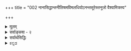 +++
title = "002 नानासिद्धान्तनीतिश्रमविमलधियोऽनन्तसूरेस्तनूजो वैश्वामित्रस्य"

+++
<details><summary>मूलम्</summary>

नानासिद्धान्तनीतिश्रमविमलधियोऽनन्तसूरेस्तनूजो वैश्वामित्रस्य पौत्रो विततमखविधेः पुण्डरीकाक्षसूरेः ।  
श्रुत्वा रामानुजार्यात्सदसदपि ततस्तत्त्वमुक्ताकलापं व्यातानीद्वेङ्कटेशो वरदगुरुकृपालम्भितोद्दामभूमा ॥ २ ॥
</details>


<details><summary>सर्वाङ्कषा - २</summary>

[[3]]



कर्तृ-वैशिष्ट्यं प्रतिपादयति, उपादेयत्वोपयोगितया, नानेत्यादिना ।  

**नाना** =अनेके **सिद्धान्ताः** = आस्तिकनास्तिकपक्षभेदाः,  
तेषां **नीतयः** = न्यायाः सत्तर्कदुस्तर्कात्मकाः,  
ताषु **श्रमात्** = परिश्रमात् **विमला** = निर्मला धीः यस्य तादृशस्य  
**अनन्तसूरेः तनूजः**, 

तथा **विततानाम्** = विस्तृतानाम् **मखानाम्** = यज्ञानां **विधाः** = प्रकाराः यस्य, अनेक-यज्ञानुष्ठान-परस्य **वैश्वामित्रस्य** = विश्वामित्रगोत्रोद्भवस्य, इदम् अनन्तसूरेर् अपि विशेषणं वा, **पुण्डरीकाक्षसूरेः** = पुण्डरीकाक्षयज्वनः **पौत्रः**, 

**वरदगुरुः** = वात्स्य-वरदाचार्यनामकः प्राचार्यः, तस्य **कृपया** = अनुग्रहेण **लम्भितः** = प्रापितः **उद्दामः** = निरतिशयः **भूमा** = महत्त्वं यस्य, तादृशः 

**वेङ्कटेशः** = वेङ्कटनाथः,  
**रामानुजार्यात्** =आत्रेयरामानुजाचार्यात्  
(वादिरूपाणां हंसानां कृते **अम्बुवाहः** = मेघः॥) 'वादिहंसाम्बुद' बिरुदात् 'अप्पिल्लार्' इति द्राविड-नामधेयात् स्व-मातुलात् सत् **असदपि** = हेयोपादेयानि सर्वाण्य् अपि **श्रुत्वा** = गुरुमुखादेव गृहीत्वा 

ततः तद्-बलाद् एव **तत्त्वमुक्ता-कलापम्** = एतन्नामकमिमं ग्रन्थं **व्यातानीत्** = अकरोत् । 

असद् अपि श्रुत्वेति पूर्वपक्षाभिप्रायेण ।  
त्यागार्थम् असत्-पदार्थ-ज्ञानम् अप्यावश्यकम् ।  

वरद-गुर्व् इत्य्-आदि । अत्रेयमाख्यायिका -  
आत्रेय-रामानुजाचार्यो ऽयं कदाचित् स्वभागिनेयम् एतद्-ग्रन्थ-कारम्  
अनतीत-पञ्च-हायनं स्व-गुरोः वात्स्य-श्री-वरदाचार्यस्य समीपं सहानयत् ।  
तदात्वे, एतद्-वर्चः-प्रभृति वीक्ष्यातीव-प्रसन्नः परम-गुरुः सः  

> 'प्रतिष्ठापित-वेदान्तः  
प्रतिक्षिप्त-बहिर्-मतः ।  
भूयास् त्रैविद्य-मान्यस् त्वं  
भूरि-कल्याण-भाजनम् ॥' 

इत्य् अन्वग्रहीद् इति । 

तदिदं स्मरत्य् अनेन विशेषणेन ॥ 

[[9]]

तादृश-परम-गुर्व्-अनुग्रहानुरूपं सर्वम् उत्तर-काले समभूद्  
इति ज्ञायते - 

> 'निर्विष्टं यति-सार्वभौम-वचसाम् आवृत्तिभिर् यौवनं  
निर्धूतेतर-पारतन्त्र्य-निरया नीतास् सुखं वासराः ।  
अङ्गीकृत्य सतां प्रसत्तिम्, असतां गर्वोऽपि निर्वापितः  
शेषायुष्य् अपि शेषि-दम्पति-दया-दीक्षाम् उदीक्षामहे ॥' (र.त्र.सा. 32 ) 

इत्यनेनैतद्-ग्रन्थकार-वचनेन । 

> ननु 'नानासिद्धान्त' इति कथम्?  
सिद्धान्तपदं हि अन्तिम-निर्णय-वाचि ।  
निर्णयेऽन्तिमत्वं नाम पुनर्-अविचाल्यत्वम् ।  
तादृशो निर्णयो नाना कथं भवेत् ?  

वस्तुनि विकल्पायोगात् । 

> ननु – 
>
> > परिव्राट्-कामुक-शुनाम्  
एकस्यां प्रमदा-तनौ ।  
कुणपः कामिनी भक्ष्यम्  
इति तिस्रो विकल्पनाः ॥ 
>
> इत्य् एकस्मिन् वस्तुनि विविध-धर्माणां कल्पितत्व-दर्शनात्  
वस्तुनि विकल्पायोगाद् इति कथम्? 

इति चेत्;  
तर्हि मतानि भिद्येरन् कामं मतिभेदात् ।  

> सिद्धान्ताः कथं भिद्येरन् ?  
किं मत-सिद्धान्त-पदे पर्याये ?  

दृश्यन्ते किल सिद्धान्ता नानाविधाः 
इति चेत्,  
तदेव कथमिति पृच्छामः ?  

वयं किं कुर्मः ?  
इति चेत्,  

अयि साधो ! मृदु-मतिं भवन्तं न पृच्छामः ।  
तिष्ठ त्वं किञ्चिदिव पार्श्वतः ।  
भवत्-कूट-स्थान् प्रौढान् एव पृच्छामः ।  
अत्रैवं चिन्त्यताम् । 

'एकस्यां प्रमदातनौ' इत्यनेन किम् उच्यते ?  
एकत्व-प्रमदात्वादिकम् अपि हि धर्मः ।  
किं तेऽपि कल्पिताः?  
अनादि-वासना-कल्पनाधिष्ठान-गतास् ते धर्माः  
कथं ताभिर् एव वासनाभिः कल्प्येरन् ?  
ननु एक एव मृत्-पिण्डः घट-शराव-मणिकादि-नानाविधविकल्पव्यवहारहेतुर्दृश्यत एवेति चेत्; तक एव घटः पटकुड्यकुसूलादिविकल्पहेतुर्भवतु ! न भवेदेव, घटपटादीनामेकोपादानकत्वाभावात् । मृत्पिण्डघटादयस्तु न . तथा, तेषामेकोपादनकत्वादिति चेत्; सत्यम्, आगत एव त्वं समीपम् । किन्तु इह 'पिण्ड' इति मा वोचः, 'मृत्' इत्येव वद । सैव खलूपादानम्, घटादावनुवृत्तिदर्शनात् । पिण्डत्वं तु निवर्तत एव । एवञ्चक्रीडा 

[[4]]


उपादानोपादेयभावस्थले, वस्तुन्यपि विकल्पो भवत्येव कक्ष्याभेदेन । एवमेव 'एकमेवाद्वितीयम्' 'तदैक्षत बहुस्याम्' इत्यादि किल श्रूयते । एवञ्च घटशरावादिकं मृदुपादानकं यथा, तथा घटपटादिकमपि पृथिव्युपादानकमेव । एवञ्च कस्याञ्चित् कक्ष्यायां घटपटौ भिन्नोपादानकौ । कस्याञ्चित्तु एकोपादानकौ । एवं मृत् घटोऽपि भवेत्, शरावोऽपि भवेत् । अतश्च उपादानोपादेयभावस्थले कक्ष्याभेदेन विविधाः कल्पा भवन्त्येव । अत एव च तत्तत्कक्ष्यादृष्ट्या अधिकारिभेदेन सिद्धान्ता अपि भिद्येरन् । सर्वं यत्रैकं भवति स एव तु परमः सिद्धान्तः एकः । स तु सविशेषाद्वैतमित्युक्तमनुपदम् अत्रैव सर्वश्रुतिसमन्वयात् । अन्येऽपि सन्ति पराः, परतराश्च सिद्धान्ताः । परमस्तु सिद्धान्त एक एव । अतः परपरतरदृष्ट्या 'नानासिद्धान्त' इत्यभिधानं युक्ततरम् । एवं तत्तत्सिद्धान्तानां पूर्वोत्तरावध्योरनिर्णयादेव कलहः प्रायः पण्डितानामप्येकदेशदर्शिनाम् 'अन्धदृष्टगज' न्यायेन । समग्रदर्शिनां तु 'सर्वं न्याय्यं युक्तिमत्त्वात् विदुषां किमशोभनम्' (भाग. 11-22-25) इत्यैकरस्यं भगवानेवाह । तर्हि परमतखण्डनादीनां का प्रसक्तिरिति चेत्, कुत्रचिन्मर्यादाप्रदर्शनाय, कुत्रचित् ' न हि निन्दा' न्यायेन वा विचारः कर्तव्यो भवति परमसिद्धान्तस्वरूपप्रदर्शनाय, न तु वैतण्डिकवत् खण्डनैदंपर्येण । अधिकं तत्तत्प्रकरणे भविष्यति ॥ २ ॥
</details>


<details><summary>सर्वार्थसिद्धिः</summary>

चिकीर्षितस्य श्रद्धेयत्वाय वक्तृसंप्रदायवैलक्षण्यं दर्शयति - नानेति । सत् - प्रामाणिकं मुमुक्षोरुपादेयं च; तदन्यदसत् । सतस्सत्त्वेनासतश्चासत्त्वेन श्रवणमिहेष्टम्, ततः - श्रवणादेव हेतोः ॥२॥
</details>

<details ><summary>ಕನ್ನಡ</summary>

ग्रन्थकाररु तम्म उद्देश मत्तु वैशिष्ट्यवन्नु विवरिसुत्तारॆ - नानासिद्धान्तनीतिश्रमविमलधियः वैश्वामित्रस्य अनन्तसूरेः तनूजः - अनेकविधसिद्धान्त नीतिगळल्लि परिश्रमदिन्द स्वच्छवाद बुद्धियन्नुळ्ळवराद विश्वामित्रगोत्रद अनन्तसूरिय पुत्रनू, विततमखविधेः पुण्डरीकाक्षसूरेः पौत्रः - अनेक यज्ञगळन्नु माडिद पुण्डरीकाक्षसूरिय पौत्रनू, वरदगुरुकृपालम्भितोद्दाम भूमा - वात्स्यवरदाचार्यरु (नडादूर् अम्माळ्) ऎम्ब तन्न परमाचार्यर कृपॆयिन्द प्राप्तवाद निस्सीमवैभववन्नुळ्ळ, वेङ्कटीशः - वेङ्कटनाथनु, रामानुजार्यात् सदसदपि श्रुत्वा - आत्रेय रामानुजाचार्य(किडाम्बि अप्पुळ्ळार्)रिन्द ऒळ्ळॆयदु कॆट्टद्दॆल्लवन्नू (गुणदोषगळॆल्लवन्नू) उपदेशदिन्द तिळिदु, ततः तत्त्वमुक्ताकलापं व्यातानीत् - अदर बलदिन्द तत्त्वमुक्ताकलापवन्नु रचिसिदनु.  
    
ई आचार्यरिगॆ दॊड्डवरिट्ट हॆसरु वेङ्कटनाथ. उळिदॆल्लवू इवर बिरुदुगळु. भगवद्रामानुजरु, कुरुकेशरु, विष्णुचित्तरु, वात्स्य वरदाचार्यरु, आत्रेय रामानुजाचार्यरु, वेदान्तदेशिकरु ऎम्ब क्रमदल्लि गुरुरम्परॆयु इरुवुदु. इवर परमाचार्यराद वात्स्य वरदाचार्यरु (नडादूर् अम्माळ्) चिक्कवयस्सिनल्लि इवरन्नु नोडि भविष्यवन्नरितु 'प्रतिष्ठापितवेदान्तः प्रतिक्षिप्तबहिर्मतः । भूयास्त्रैविद्यमान्यस्त्वं भूरिकल्याणभाजनं ॥' (सकल दुर्मतगळन्नु निर्मूलन माडि वेदान्तसिद्धान्तवन्नु स्थापिसि ऎल्ल श्रेयस्सुगळिगू नीनु पात्रनागुवागु) ऎन्दु आशीर्वाद माडिदरॆन्दु इवर चरित्रॆयल्लिदॆ. इदन्नु 'वरदगुरुकृपालम्भितोद्दामभूमा' ऎम्ब विशेषण तिळिसुत्तदॆ ॥ २ ॥
</details>
